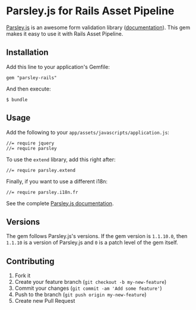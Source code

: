 # Parsley.js for Rails Asset Pipeline

[Parsley.js](https://github.com/guillaumepotier/Parsley.js) is an awesome form validation library ([documentation](http://parsleyjs.org/doc/index.html)). 
This gem makes it easy to use it with Rails Asset Pipeline.

## Installation

Add this line to your application's Gemfile:

    gem "parsley-rails"

And then execute:

    $ bundle

## Usage

Add the following to your `app/assets/javascripts/application.js`:

    //= require jquery
    //= require parsley

To use the `extend` library, add this right after:

    //= require parsley.extend

Finally, if you want to use a different i18n:

    //= require parsley.i18n.fr

See the complete [Parsley.js documentation](http://parsleyjs.org/doc/index.html).

## Versions

The gem follows Parsley.js's versions. If the gem version is `1.1.10.0`, then `1.1.10` is a version of Parsley.js and `0`
is a patch level of the gem itself.

## Contributing

1. Fork it
2. Create your feature branch (`git checkout -b my-new-feature`)
3. Commit your changes (`git commit -am 'Add some feature'`)
4. Push to the branch (`git push origin my-new-feature`)
5. Create new Pull Request
